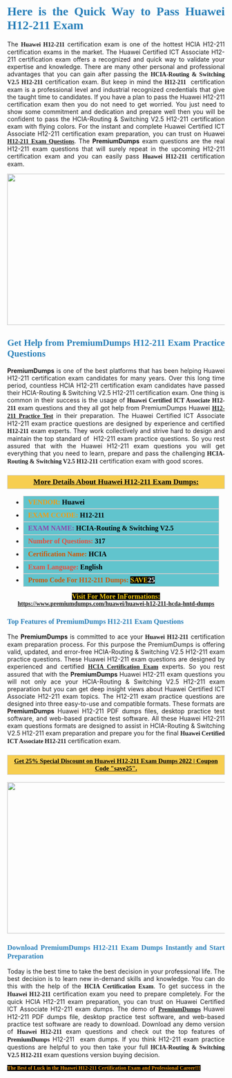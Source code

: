 <h1 style="text-align: justify;"><span style="color:#2980b9;"><span style="font-family:Georgia,serif;"><strong>Here is the Quick Way to Pass Huawei H12-211 Exam</strong></span></span></h1>

<p style="text-align: justify;">The <span style="font-family:Georgia,serif;"><strong>Huawei H12-211</strong></span> certification exam is one of the hottest HCIA H12-211 certification exams in the market. The Huawei Certified ICT Associate H12-211 certification exam offers a recognized and quick way to validate your expertise and knowledge. There are many other personal and professional advantages that you can gain after passing the <span style="font-family:Georgia,serif;"><strong>HCIA-Routing & Switching V2.5 H12-211</strong></span> certification exam. But keep in mind the <span style="font-family:Georgia,serif;"><strong>H12-211 </strong></span> certification exam is a professional level and industrial recognized credentials that give the taught time to candidates. If you have a plan to pass the Huawei H12-211 certification exam then you do not need to get worried. You just need to show some commitment and dedication and prepare well then you will be confident to pass the HCIA-Routing & Switching V2.5 H12-211 certification exam with flying colors. For the instant and complete Huawei Certified ICT Associate H12-211 certification exam preparation, you can trust on Huawei <span style="font-family:Georgia,serif;"><strong><a href="https://www.premiumdumps.com/huawei/huawei-h12-211-hcda-hntd-dumps">H12-211 Exam Questions</a></strong></span>. The <strong>PremiumDumps</strong> exam questions are the real H12-211 exam questions that will surely repeat in the upcoming H12-211 certification exam and you can easily pass <span style="font-family:Georgia,serif;"><strong>Huawei H12-211</strong></span> certification exam.</p>

<p style="text-align: center;"><a href="https://www.premiumdumps.com/huawei/huawei-h12-211-hcda-hntd-dumps"><img alt="" src="https://i.imgur.com/VJaqCPg.jpeg" style="width: 700px; height: 350px;" /></a></p>

<h2 style="text-align: justify;"><span style="color:#2980b9;"><span style="font-family:Georgia,serif;"><strong>Get Help from PremiumDumps H12-211 Exam Practice Questions</strong> </span></span></h2>

<p style="text-align: justify;"><span style="font-size:14px;"><strong>PremiumDumps</strong></span> is one of the best platforms that has been helping Huawei H12-211 certification exam candidates for many years. Over this long time period, countless HCIA H12-211 certification exam candidates have passed their HCIA-Routing & Switching V2.5 H12-211 certification exam. One thing is common in their success is the usage of<span style="font-family:Georgia,serif;"><strong> Huawei Certified ICT Associate H12-211 </strong></span>exam questions and they all got help from PremiumDumps Huawei <a href="https://www.premiumdumps.com/huawei/huawei-h12-211-hcda-hntd-dumps"><span style="font-family:Georgia,serif;"><strong>H12-211 Practice Test</strong></span></a> in their preparation. The Huawei Certified ICT Associate H12-211 exam practice questions are designed by experience and certified <span style="font-family:Georgia,serif;"><strong> H12-211</strong></span> exam experts. They work collectively and strive hard to design and maintain the top standard of  H12-211<strong> </strong>exam practice questions. So you rest assured that with the Huawei H12-211 exam questions you will get everything that you need to learn, prepare and pass the challenging<span style="font-family:Georgia,serif;"><strong> HCIA-Routing & Switching V2.5 H12-211</strong></span> certification exam with good scores.</p>

<h3 style="background: #f7ce50; border: 1px solid rgb(204, 204, 204); padding: 5px 10px; text-align: center;"><span style="font-family:Georgia,serif;"><u><u><span style="color:#000000;"><span style="font-size:11pt"><span style="line-height:normal"><b><span style="font-size:13.0pt"><span cambria="">More Details About Huawei H12-211 Exam Dumps:</span></span></b></span></span></span></u></u></span></h3>

<ul>
	<li style="margin:0cm 10pt">
	<div style="background:#61c4cd; border: 1px solid rgb(204, 204, 204); padding: 5px 10px; text-align: justify;"><span style="font-family:Georgia,serif;"><span style="font-size:11pt"><span style="line-height:normal"><b><span style="font-size:12.0pt"><span new="" roman="" times=""><span style="color:#f39c12;">VENDOR:</span> <span style="color:#000000;">Huawei</span></span></span></b></span></span></span></div>
	</li>
	<li style="margin:0cm 10pt">
	<div style="background: #61c4cd; border: 1px solid rgb(204, 204, 204); padding: 5px 10px; text-align: justify;"><span style="font-family:Georgia,serif;"><span style="font-size:11pt"><span style="line-height:normal"><b><span style="font-size:12.0pt"><span new="" roman="" times=""><span style="color:#f39c12;">EXAM CCODE:</span> <span style="color:#000000;">H12-211</span></span></span></b></span></span></span></div>
	</li>
	<li style="margin:0cm 10pt">
	<div style="background: #61c4cd; border: 1px solid rgb(204, 204, 204); padding: 5px 10px; text-align: justify;"><span style="font-family:Georgia,serif;"><span style="font-size:11pt"><span style="line-height:normal"><b><span style="font-size:12.0pt"><span new="" roman="" times=""><span style="color:#8e44ad;">EXAM NAME:</span> <span style="color:#000000;">HCIA-Routing & Switching V2.5</span></span></span></b></span></span></span></div>
	</li>
	<li style="margin:0cm 10pt">
	<div style="background: #61c4cd; border: 1px solid rgb(204, 204, 204); padding: 5px 10px;"><span style="font-family:Georgia,serif;"><span style="font-size:11pt"><span style="line-height:normal"><b><span style="font-size:12.0pt"><span new="" roman="" times=""><span style="color:#e74c3c;">Number of Questions:</span><span style="color:#000000;"><span style="color:#f1c40f;"> </span>317</span></span></span></b></span></span></span></div>
	</li>
	<li style="margin:0cm 10pt">
	<div style="background: #61c4cd; border: 1px solid rgb(204, 204, 204); padding: 5px 10px; text-align: justify;"><span style="font-family:Georgia,serif;"><span style="font-size:11pt"><span style="line-height:normal"><b><span style="font-size:12.0pt"><span new="" roman="" times=""><span style="color:#d35400;">Certification Name:</span> <span style="color:#000000;">HCIA</span></span></span></b></span></span></span></div>
	</li>
	<li style="margin:0cm 10pt">
	<div style="background: #61c4cd; border: 1px solid rgb(204, 204, 204); padding: 5px 10px; text-align: justify;"><span style="font-family:Georgia,serif;"><span style="font-size:11pt"><span style="line-height:normal"><b><span style="font-size:12.0pt"><span new="" roman="" times=""><span style="color:#e74c3c;">Exam Language:</span> <span style="color:#000000;">English</span></span></span></b></span></span></span></div>
	</li>
	<li style="margin:0cm 10pt">
	<div style="background: #61c4cd; border: 1px solid rgb(204, 204, 204); padding: 5px 10px;"><span style="font-family:Georgia,serif;"><span style="font-size:11pt"><span style="line-height:normal"><b><span style="font-size:12.0pt"><span new="" roman="" times=""><span style="color:#d35400;">Promo Code For H12-211 Dumps:</span><span style="color:#f1c40f;"> <span style="background-color:#000000;">SAVE</span></span><span style="color:#ffffff;"><span style="background-color:#000000;">25</span></span></span></span></b></span></span></span></div>
	</li>
</ul>

<p style="text-align: center;"><span style="font-family:Georgia,serif;"><strong><span style="font-size:16px;"><span style="color:#f1c40f;"><span style="background-color:#000000;">Visit For More InFormations:</span></span></span> <a href="https://www.premiumdumps.com/huawei/huawei-h12-211-hcda-hntd-dumps">https://www.premiumdumps.com/huawei/huawei-h12-211-hcda-hntd-dumps</a></strong></span></p>

<h3 style="text-align: justify;"><span style="color:#2980b9;"><span style="font-family:Georgia,serif;"><span style="font-family:Georgia,serif;"><strong>Top Features of PremiumDumps H12-211 Exam Questions</strong></span></span></span></h3>

<p style="text-align: justify;">The <span style="font-size:14px;"><strong>PremiumDumps</strong></span> is committed to ace your<span style="font-family:Georgia,serif;"><strong> Huawei H12-211</strong></span> certification exam preparation process. For this purpose the PremiumDumps is offering valid, updated, and error-free HCIA-Routing & Switching V2.5 H12-211 exam practice questions. These Huawei H12-211 exam questions are designed by experienced and certified <a href="https://www.premiumdumps.com/huawei/hcia-dumps"><span style="font-family:Georgia,serif;"><strong>HCIA Certification Exam</strong></span></a> experts. So you rest assured that with the <span style="font-size:14px;"><strong>PremiumDumps </strong></span>Huawei H12-211 exam questions you will not only ace your HCIA-Routing & Switching V2.5 H12-211 exam preparation but you can get deep insight views about Huawei Certified ICT Associate H12-211 exam topics. The H12-211 exam practice questions are designed into three easy-to-use and compatible formats. These formats are <strong>PremiumDumps</strong> Huawei H12-211 PDF dumps files, desktop practice test software, and web-based practice test software. All these Huawei H12-211 exam questions formats are designed to assist in HCIA-Routing & Switching V2.5 H12-211 exam preparation and prepare you for the final <span style="font-family:Georgia,serif;"><strong>Huawei Certified ICT Associate H12-211</strong></span> certification exam.</p>

<h3 style="background: rgb(247, 206, 80); border: 1px solid rgb(204, 204, 204); padding: 5px 10px; text-align: center;"><span style="font-family:Georgia,serif;"><u><span style="color:#000000;"><span style="font-size:11pt;"><span style="line-height:normal;"><b><span cambria="">Get 25% Special Discount on Huawei H12-211 Exam Dumps 2022 | Coupon Code "save25".</span></b></span></span></span></u></span></h3>

<p style="text-align: center;"><strong><a href="https://www.premiumdumps.com/huawei/huawei-h12-211-hcda-hntd-dumps"><img alt="" src="https://i.imgur.com/F18GQwv.jpeg" style="width: 700px; height: 350px;" /></a></strong></p>

<h3 style="text-align: justify;"><span style="color:#2980b9;"><span style="font-family:Georgia,serif;"><span style="font-family:Georgia,serif;"><strong>Download PremiumDumps H12-211 Exam Dumps Instantly and Start Preparation</strong></span></span></span></h3>

<p style="text-align: justify;">Today is the best time to take the best decision in your professional life. The best decision is to learn new in-demand skills and knowledge. You can do this with the help of the <span style="font-family:Georgia,serif;"><strong>HCIA Certification Exam</strong></span>. To get success in the <strong><span style="font-family:Georgia,serif;">Huawei H12-211</span></strong> certification exam you need to prepare completely. For the quick HCIA H12-211 exam preparation, you can trust on Huawei Certified ICT Associate H12-211 exam dumps. The demo of <a href="https://www.premiumdumps.com/"><span style="font-family:Georgia,serif;"><strong><span style="font-size:14px;">PremiumDumps</span></strong></span></a> Huawei H12-211 PDF dumps file, desktop practice test software, and web-based practice test software are ready to download. Download any demo version of <span style="font-family:Georgia,serif;"><strong>Huawei H12-211</strong></span> exam questions and check out the top features of <span style="font-size:14px;"><span style="font-family:Georgia,serif;"><strong>PremiumDumps</strong></span></span> H12-211  exam dumps. If you think H12-211 exam practice questions are helpful to you then take your full<span style="font-family:Georgia,serif;"><strong> HCIA-Routing & Switching V2.5 H12-211 </strong></span>exam questions version buying decision.</p>

<p style="text-align: justify;"><span style="color:#f39c12;"><span style="font-size:12px;"><span style="font-family:Georgia,serif;"><strong><span style="background-color:#000000;">The Best of Luck in the Huawei H12-211 Certification Exam and Professional Career!!!</span></strong></span></span></span></p>
